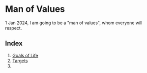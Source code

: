 # Man of Values
1 Jan 2024,
I am going to be a "man of values", whom everyone will respect.
## Index
1. [Goals of Life](goals_of_life.md)
2. [Targets](targets.md)
3. 
